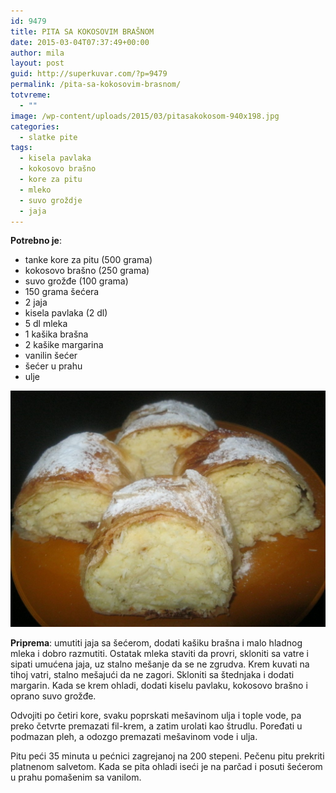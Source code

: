 ```yaml
---
id: 9479
title: PITA SA KOKOSOVIM BRAŠNOM
date: 2015-03-04T07:37:49+00:00
author: mila
layout: post
guid: http://superkuvar.com/?p=9479
permalink: /pita-sa-kokosovim-brasnom/
totvreme:
  - ""
image: /wp-content/uploads/2015/03/pitasakokosom-940x198.jpg
categories:
  - slatke pite
tags:
  - kisela pavlaka
  - kokosovo brašno
  - kore za pitu
  - mleko
  - suvo groždje
  - jaja
---
```

**Potrebno je**:

  * tanke kore za pitu (500 grama)
  * kokosovo brašno (250 grama)
  * suvo grožđe (100 grama)
  * 150 grama šećera
  * 2 jaja
  * kisela pavlaka (2 dl)
  * 5 dl mleka
  * 1 kašika brašna
  * 2 kašike margarina
  * vanilin šećer
  * šećer u prahu
  * ulje

![pita sa kokosom](/wp-content/uploads/2015/03/pitasakokosom-1024x768.jpg)

**Priprema**: umutiti jaja sa šećerom, dodati kašiku brašna i malo hladnog mleka i dobro razmutiti. Ostatak mleka staviti da provri, skloniti sa vatre i sipati umućena jaja, uz stalno mešanje da se ne zgrudva. Krem kuvati na tihoj vatri, stalno mešajući da ne zagori. Skloniti sa štednjaka i dodati margarin. Kada se krem ohladi, dodati kiselu pavlaku, kokosovo brašno i oprano suvo grožđe.

Odvojiti po četiri kore, svaku poprskati mešavinom ulja i tople vode, pa preko četvrte premazati fil-krem, a zatim urolati kao štrudlu. Poređati u podmazan pleh, a odozgo premazati mešavinom vode i ulja.

Pitu peći 35 minuta u pećnici zagrejanoj na 200 stepeni. Pečenu pitu prekriti platnenom salvetom. Kada se pita ohladi iseći je na parčad i posuti šećerom u prahu pomašenim sa vanilom.

&nbsp;

&nbsp;